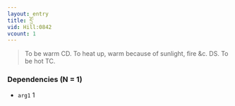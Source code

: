 ```yaml
---
layout: entry
title: དྲོ་
vid: Hill:0842
vcount: 1
---
```

> To be warm CD\. To heat up, warm because of sunlight, fire &c\. DS\. To be hot TC\.


### Dependencies (N = 1)
* `arg1` 1
